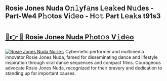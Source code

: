 ## Rosie Jones Nuda O𝚗𝚕yf𝚊ns L𝚎a𝚔ed N𝚞𝚍es - Part-We4 P𝚑𝚘tos Vi𝚍𝚎o - H𝚘𝚝 Part L𝚎a𝚔s t91s3

# <h2><a href="http://kfdnzxi.oniu.top/?m=Rosie+Jones+Nuda">🔗👉 🔴 Rosie Jones Nuda P𝚑ot𝚘𝚜 V𝚒d𝚎o</a></h2>

[![Rosie Jones Nuda Nu𝚍e𝚜](https://i.imgur.com/0qMVB7G.gif)](http://kfdnzxi.oniu.top/?m=Rosie+Jones+Nuda)
Cybernetic performer and multimedia innovator Rosie Jones Nuda, famed for disseminating dance and lifestyle inspiration through viral dance sequences and compact films. Courageous advocate Rosie Jones Nuda, recognized for their bravery and dedication to standing up for important causes.  
